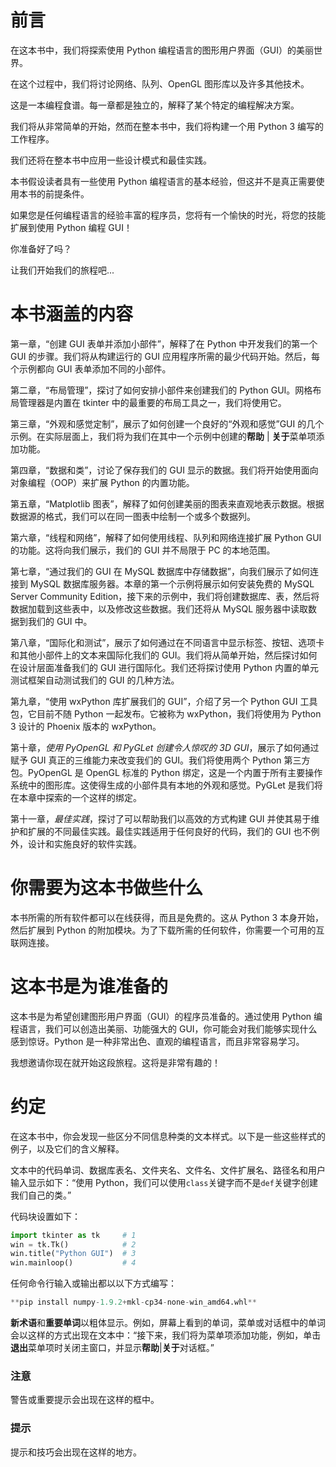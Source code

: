 # 前言

在这本书中，我们将探索使用 Python 编程语言的图形用户界面（GUI）的美丽世界。

在这个过程中，我们将讨论网络、队列、OpenGL 图形库以及许多其他技术。

这是一本编程食谱。每一章都是独立的，解释了某个特定的编程解决方案。

我们将从非常简单的开始，然而在整本书中，我们将构建一个用 Python 3 编写的工作程序。

我们还将在整本书中应用一些设计模式和最佳实践。

本书假设读者具有一些使用 Python 编程语言的基本经验，但这并不是真正需要使用本书的前提条件。

如果您是任何编程语言的经验丰富的程序员，您将有一个愉快的时光，将您的技能扩展到使用 Python 编程 GUI！

你准备好了吗？

让我们开始我们的旅程吧...

# 本书涵盖的内容

第一章，“创建 GUI 表单并添加小部件”，解释了在 Python 中开发我们的第一个 GUI 的步骤。我们将从构建运行的 GUI 应用程序所需的最少代码开始。然后，每个示例都向 GUI 表单添加不同的小部件。

第二章，“布局管理”，探讨了如何安排小部件来创建我们的 Python GUI。网格布局管理器是内置在 tkinter 中的最重要的布局工具之一，我们将使用它。

第三章，“外观和感觉定制”，展示了如何创建一个良好的“外观和感觉”GUI 的几个示例。在实际层面上，我们将为我们在其中一个示例中创建的**帮助** | **关于**菜单项添加功能。

第四章，“数据和类”，讨论了保存我们的 GUI 显示的数据。我们将开始使用面向对象编程（OOP）来扩展 Python 的内置功能。

第五章，“Matplotlib 图表”，解释了如何创建美丽的图表来直观地表示数据。根据数据源的格式，我们可以在同一图表中绘制一个或多个数据列。

第六章，“线程和网络”，解释了如何使用线程、队列和网络连接扩展 Python GUI 的功能。这将向我们展示，我们的 GUI 并不局限于 PC 的本地范围。

第七章，“通过我们的 GUI 在 MySQL 数据库中存储数据”，向我们展示了如何连接到 MySQL 数据库服务器。本章的第一个示例将展示如何安装免费的 MySQL Server Community Edition，接下来的示例中，我们将创建数据库、表，然后将数据加载到这些表中，以及修改这些数据。我们还将从 MySQL 服务器中读取数据到我们的 GUI 中。

第八章，“国际化和测试”，展示了如何通过在不同语言中显示标签、按钮、选项卡和其他小部件上的文本来国际化我们的 GUI。我们将从简单开始，然后探讨如何在设计层面准备我们的 GUI 进行国际化。我们还将探讨使用 Python 内置的单元测试框架自动测试我们的 GUI 的几种方法。

第九章，“使用 wxPython 库扩展我们的 GUI”，介绍了另一个 Python GUI 工具包，它目前不随 Python 一起发布。它被称为 wxPython，我们将使用为 Python 3 设计的 Phoenix 版本的 wxPython。

第十章，*使用 PyOpenGL 和 PyGLet 创建令人惊叹的 3D GUI*，展示了如何通过赋予 GUI 真正的三维能力来改变我们的 GUI。我们将使用两个 Python 第三方包。PyOpenGL 是 OpenGL 标准的 Python 绑定，这是一个内置于所有主要操作系统中的图形库。这使得生成的小部件具有本地的外观和感觉。PyGLet 是我们将在本章中探索的一个这样的绑定。

第十一章，*最佳实践*，探讨了可以帮助我们以高效的方式构建 GUI 并使其易于维护和扩展的不同最佳实践。最佳实践适用于任何良好的代码，我们的 GUI 也不例外，设计和实施良好的软件实践。

# 你需要为这本书做些什么

本书所需的所有软件都可以在线获得，而且是免费的。这从 Python 3 本身开始，然后扩展到 Python 的附加模块。为了下载所需的任何软件，你需要一个可用的互联网连接。

# 这本书是为谁准备的

这本书是为希望创建图形用户界面（GUI）的程序员准备的。通过使用 Python 编程语言，我们可以创造出美丽、功能强大的 GUI，你可能会对我们能够实现什么感到惊讶。Python 是一种非常出色、直观的编程语言，而且非常容易学习。

我想邀请你现在就开始这段旅程。这将是非常有趣的！

# 约定

在这本书中，你会发现一些区分不同信息种类的文本样式。以下是一些这些样式的例子，以及它们的含义解释。

文本中的代码单词、数据库表名、文件夹名、文件名、文件扩展名、路径名和用户输入显示如下：“使用 Python，我们可以使用`class`关键字而不是`def`关键字创建我们自己的类。”

代码块设置如下：

```py
import tkinter as tk     # 1
win = tk.Tk()            # 2
win.title("Python GUI")  # 3
win.mainloop()           # 4
```

任何命令行输入或输出都以以下方式编写：

```py
**pip install numpy-1.9.2+mkl-cp34-none-win_amd64.whl**

```

**新术语**和**重要单词**以粗体显示。例如，屏幕上看到的单词，菜单或对话框中的单词会以这样的方式出现在文本中：“接下来，我们将为菜单项添加功能，例如，单击**退出**菜单项时关闭主窗口，并显示**帮助**|**关于**对话框。”

### 注意

警告或重要提示会出现在这样的框中。

### 提示

提示和技巧会出现在这样的地方。
